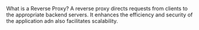 What is a Reverse Proxy? 
A reverse proxy directs requests from clients to the appropriate backend servers. It enhances the efficiency and security of the application adn also facilitates scalability.

